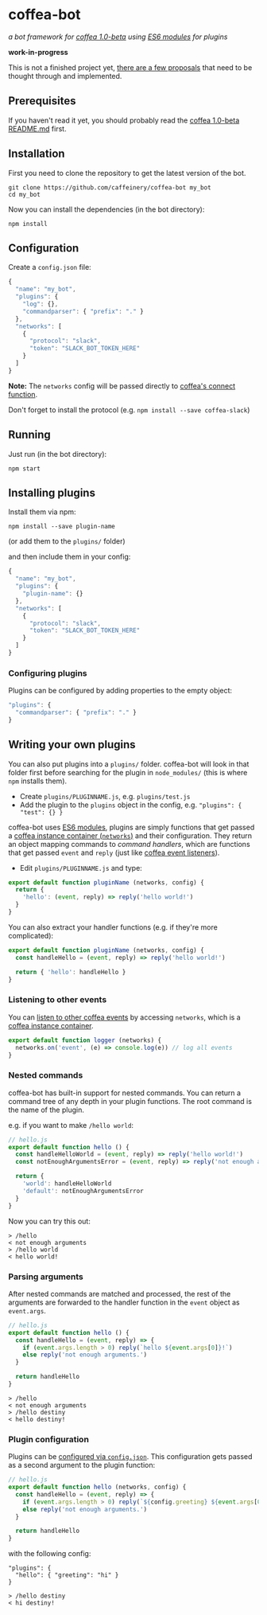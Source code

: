 # coffea-bot

_a bot framework for [coffea 1.0-beta](https://github.com/caffeinery/coffea/tree/1.0-beta)
using [ES6 modules](http://www.2ality.com/2014/09/es6-modules-final.html) for plugins_

**work-in-progress**

This is not a finished project yet, [there are a few proposals](https://github.com/caffeinery/coffea-bot/issues) that need to be thought through and implemented.


## Prerequisites

If you haven't read it yet, you should probably read the [coffea 1.0-beta README.md](https://github.com/caffeinery/coffea/tree/1.0-beta) first.


## Installation

First you need to clone the repository to get the latest version of the bot.

```
git clone https://github.com/caffeinery/coffea-bot my_bot
cd my_bot
```

Now you can install the dependencies (in the bot directory):

```
npm install
```


## Configuration

Create a `config.json` file:

```js
{
  "name": "my_bot",
  "plugins": {
    "log": {},
    "commandparser": { "prefix": "." }
  },
  "networks": [
    {
      "protocol": "slack",
      "token": "SLACK_BOT_TOKEN_HERE"
    }
  ]
}
```

**Note:** The `networks` config will be passed directly to [coffea's connect
function](https://github.com/caffeinery/coffea/tree/1.0-beta#connecting).

Don't forget to install the protocol (e.g. `npm install --save coffea-slack`)


## Running

Just run (in the bot directory):

```
npm start
```


## Installing plugins

Install them via npm:

```
npm install --save plugin-name
```

(or add them to the `plugins/` folder)

and then include them in your config:

```js
{
  "name": "my_bot",
  "plugins": {
    "plugin-name": {}
  },
  "networks": [
    {
      "protocol": "slack",
      "token": "SLACK_BOT_TOKEN_HERE"
    }
  ]
}
```

### Configuring plugins

Plugins can be configured by adding properties to the empty object:

```js
"plugins": {
  "commandparser": { "prefix": "." }
}
```


## Writing your own plugins

You can also put plugins into a `plugins/` folder. coffea-bot will look in that
folder first before searching for the plugin in `node_modules/` (this is where
`npm` installs them).

 * Create `plugins/PLUGINNAME.js`, e.g. `plugins/test.js`
 * Add the plugin to the `plugins` object in the config, e.g. `"plugins": { "test": {} }`

coffea-bot uses [ES6 modules](http://www.2ality.com/2014/09/es6-modules-final.html),
plugins are simply functions that get passed a [coffea instance container (`networks`)](https://github.com/caffeinery/coffea/tree/1.0-beta#connecting) and
their configuration. They return an object mapping commands to
*command handlers*, which are functions that get passed `event` and `reply`
(just like [coffea event listeners](https://github.com/caffeinery/coffea/tree/1.0-beta#listening-on-events)).

 * Edit `plugins/PLUGINNAME.js` and type:

```js
export default function pluginName (networks, config) {
  return {
    'hello': (event, reply) => reply('hello world!')
  }
}
```

You can also extract your handler functions (e.g. if they're more complicated):

```js
export default function pluginName (networks, config) {
  const handleHello = (event, reply) => reply('hello world!')

  return { 'hello': handleHello }
}
```

### Listening to other events

You can [listen to other coffea events](https://github.com/caffeinery/coffea/tree/1.0-beta#listening-on-events)
by accessing `networks`, which is a [coffea instance container](https://github.com/caffeinery/coffea/tree/1.0-beta#connecting).

```js
export default function logger (networks) {
  networks.on('event', (e) => console.log(e)) // log all events
}
```

### Nested commands

coffea-bot has built-in support for nested commands. You can return a command
tree of any depth in your plugin functions. The root command is the name of the
plugin.

e.g. if you want to make `/hello world`:

```js
// hello.js
export default function hello () {
  const handleHelloWorld = (event, reply) => reply('hello world!')
  const notEnoughArgumentsError = (event, reply) => reply('not enough arguments.')

  return {
    'world': handleHelloWorld
    'default': notEnoughArgumentsError
  }
}
```

Now you can try this out:

```
> /hello
< not enough arguments
> /hello world
< hello world!
```

### Parsing arguments

After nested commands are matched and processed, the rest of the arguments are
forwarded to the handler function in the `event` object as `event.args`.

```js
// hello.js
export default function hello () {
  const handleHello = (event, reply) => {
    if (event.args.length > 0) reply(`hello ${event.args[0]}!`)
    else reply('not enough arguments.')
  }

  return handleHello
}
```

```
> /hello
< not enough arguments
> /hello destiny
< hello destiny!
```

### Plugin configuration

Plugins can be [configured via `config.json`](#configuring-plugins). This
configuration gets passed as a second argument to the plugin function:

```js
// hello.js
export default function hello (networks, config) {
  const handleHello = (event, reply) => {
    if (event.args.length > 0) reply(`${config.greeting} ${event.args[0]}!`)
    else reply('not enough arguments.')
  }

  return handleHello
}
```

with the following config:

```
"plugins": {
  "hello": { "greeting": "hi" }
}
```

```
> /hello destiny
< hi destiny!
```
